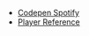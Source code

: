 
- [Codepen Spotify](https://codepen.io/rajeshv-alluri/full/powKyxY) 
- [Player Reference](https://static1.anpoimages.com/wordpress/wp-content/uploads/2021/03/25/spotify-hero-new-desktop.jpg?q=50&fit=contain&w=1140&h=&dpr=1.5)


